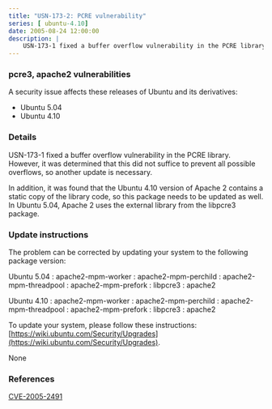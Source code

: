 ```yaml
---
title: "USN-173-2: PCRE vulnerability"
series: [ ubuntu-4.10]
date: 2005-08-24 12:00:00
description: |
    USN-173-1 fixed a buffer overflow vulnerability in the PCRE library. However, it was determined that this did not suffice to prevent all possible overflows, so another update is necessary.
--- 
```

 
 


### pcre3, apache2 vulnerabilities

A security issue affects these releases of Ubuntu and its derivatives:

* Ubuntu 5.04
* Ubuntu 4.10

### Details

USN-173-1 fixed a buffer overflow vulnerability in the PCRE library. However, it was determined that this did not suffice to prevent all possible overflows, so another update is necessary.

In addition, it was found that the Ubuntu 4.10 version of Apache 2 contains a static copy of the library code, so this package needs to be updated as well. In Ubuntu 5.04, Apache 2 uses the external library from the libpcre3 package.

### Update instructions

The problem can be corrected by updating your system to the following package version:

Ubuntu 5.04
 : apache2-mpm-worker 
 : apache2-mpm-perchild 
 : apache2-mpm-threadpool 
 : apache2-mpm-prefork 
 : libpcre3 
 : apache2 

Ubuntu 4.10
 : apache2-mpm-worker 
 : apache2-mpm-perchild 
 : apache2-mpm-threadpool 
 : apache2-mpm-prefork 
 : libpcre3 
 : apache2 

To update your system, please follow these instructions: [https://wiki.ubuntu.com/Security/Upgrades](https://wiki.ubuntu.com/Security/Upgrades).

None

### References

 
 [CVE-2005-2491](http://people.ubuntu.com/~ubuntu-security/cve/CVE-2005-2491)
 

